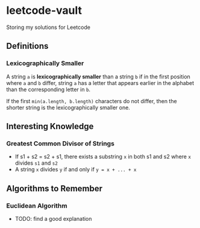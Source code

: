 # leetcode-vault

Storing my solutions for Leetcode

## Definitions

### Lexicographically Smaller

A string `a` is **lexicographically smaller** than a string `b` if in the first position where `a` and `b` differ, string `a` has a letter that appears earlier in the alphabet than the corresponding letter in `b`.

If the first `min(a.length, b.length)` characters do not differ, then the shorter string is the lexicographically smaller one.


## Interesting Knowledge

### Greatest Common Divisor of Strings

- If s1 + s2 = s2 + s1, there exists a substring `x` in both s1 and s2 where `x` divides `s1` and `s2`
- A string `x` divides `y` if and only if `y = x + ... + x`

## Algorithms to Remember

### Euclidean Algorithm

- TODO: find a good explanation
